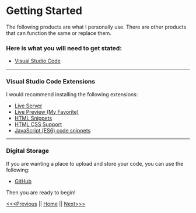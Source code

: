 # Getting Started

The following products are what I personally use. There are other products that can function the same or replace them.


### Here is what you will need to get stated:
* [Visual Studio Code](https://code.visualstudio.com/)
      
---
### Visual Studio Code Extensions
I would recommend installing the following extensions:
* [Live Server](https://marketplace.visualstudio.com/items?itemName=ritwickdey.LiveServer)
* [Live Preview (My Favorite)](https://marketplace.visualstudio.com/items?itemName=tht13.html-preview-vscode)
* [HTML Snippets](https://marketplace.visualstudio.com/items?itemName=abusaidm.html-snippets)
* [HTML CSS Support](https://marketplace.visualstudio.com/items?itemName=ecmel.vscode-html-css)
* [JavaScript (ES6) code snippets](https://marketplace.visualstudio.com/items?itemName=xabikos.JavaScriptSnippets)

---
### Digital Storage
If you are wanting a place to upload and store your code, you can use the following:
* [GitHub](https://github.com/)


Then you are ready to begin!
      
[<<<Previous](README.md) || [Home](README.md) || [Next>>>](CreateFolder.md)
